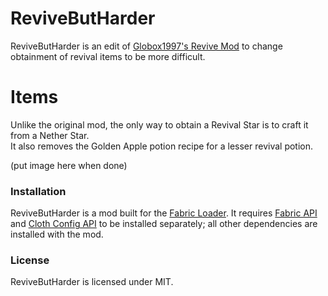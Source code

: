 # ReviveButHarder
ReviveButHarder is an edit of [Globox1997's Revive Mod](https://github.com/Globox1997/Revive) to change obtainment of revival items to be more difficult.

# Items
Unlike the original mod, the only way to obtain a Revival Star is to craft it from a Nether Star.<br />
It also removes the Golden Apple potion recipe for a lesser revival potion.

(put image here when done)

### Installation
ReviveButHarder is a mod built for the [Fabric Loader](https://fabricmc.net/). It requires [Fabric API](https://www.curseforge.com/minecraft/mc-mods/fabric-api) and [Cloth Config API](https://www.curseforge.com/minecraft/mc-mods/cloth-config) to be installed separately; all other dependencies are installed with the mod.

### License
ReviveButHarder is licensed under MIT.
